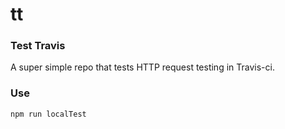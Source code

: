 tt
==

### Test Travis
A super simple repo that tests HTTP request testing in Travis-ci.

### Use
`npm run localTest`